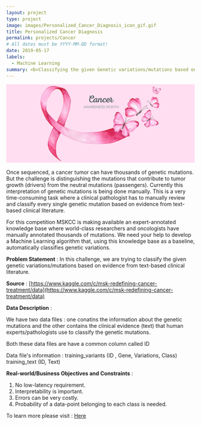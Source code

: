 ```yaml
---
layout: project
type: project
image: images/Personalized_Cancer_Diagnosis_icon_gif.gif
title: Personalized Cancer Diagnosis
permalink: projects/Cancer
# All dates must be YYYY-MM-DD format!
date: 2019-05-17
labels:
  - Machine Learning
summary: <b>Classifying the given Genetic variations/mutations based on evidence from text-based clinical literature.</b>
---
```


<img class="ui image" src="../images/Personalized_Cancer_Diagnosis_Banner.png">

Once sequenced, a cancer tumor can have thousands of genetic mutations. But the challenge is distinguishing the mutations that contribute to tumor growth (drivers) from the neutral mutations (passengers). Currently this interpretation of genetic mutations is being done manually. This is a very time-consuming task where a clinical pathologist has to manually review and classify every single genetic mutation based on evidence from text-based clinical literature.

For this competition MSKCC is making available an expert-annotated knowledge base where world-class researchers and oncologists have manually annotated thousands of mutations. We need your help to develop a Machine Learning algorithm that, using this knowledge base as a baseline, automatically classifies genetic variations.

<b>Problem Statement</b> : In this challenge, we are trying to classify the given genetic variations/mutations based on evidence from text-based clinical literature.

<b>Source</b> : [https://www.kaggle.com/c/msk-redefining-cancer-treatment/data](https://www.kaggle.com/c/msk-redefining-cancer-treatment/data)

<b>Data Description</b> : 

We have two data files : one conatins the information about the genetic mutations and the other contains the clinical evidence (text) that human experts/pathologists use to classify the genetic mutations.

Both these data files are have a common column called ID

Data file's information :
training_variants (ID , Gene, Variations, Class)
training_text (ID, Text)

<b>Real-world/Business Objectives and Constraints</b> : 
1. No low-latency requirement.
2. Interpretability is important.
3. Errors can be very costly.
4. Probability of a data-point belonging to each class is needed.

To learn more please visit : [Here](https://github.com/Souravban/Personalized-Cancer-Diagnosis)
